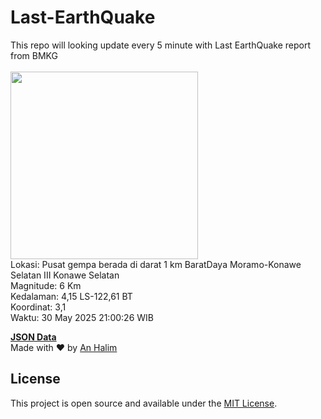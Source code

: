 # Last-EarthQuake
This repo will looking update every 5 minute with Last EarthQuake report from BMKG
<br>
<br>
<img src="undefined" width="300"/>
<br>
Lokasi: Pusat gempa berada di darat 1 km BaratDaya Moramo-Konawe Selatan  III Konawe Selatan <br>
Magnitude: 6 Km <br>
Kedalaman: 4,15 LS-122,61 BT <br>
Koordinat: 3,1 <br>
Waktu: 30 May 2025 21:00:26 WIB <br>

<a href="./data/data.json">**JSON Data**</a>
<br>
Made with ❤️ by <a href="https://github.com/an-halim">An Halim</a>
## License

This project is open source and available under the [MIT License](LICENSE).
